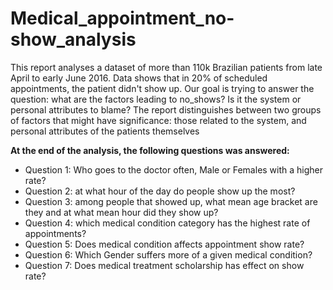 # Medical_appointment_no-show_analysis
This report analyses a dataset of more than 110k Brazilian patients from late April to early June 2016. Data shows that in 20% of scheduled appointments, the patient didn't show up. Our goal is trying to answer the question: what are the factors leading to no_shows? Is it the system or personal attributes to blame?
The report distinguishes between two groups of factors that might have significance: those related to the system, and personal attributes of the patients themselves

**At the end of the analysis, the following questions was answered:**
- Question 1: Who goes to the doctor often, Male or Females with a higher rate?
- Question 2: at what hour of the day do people show up the most?
- Question 3: among people that showed up, what mean age bracket are they and at what mean hour did they show up?
- Question 4: which medical condition category has the highest rate of appointments?
- Question 5: Does medical condition affects appointment show rate?
- Question 6: Which Gender suffers more of a given medical condition? 
- Question 7: Does medical treatment scholarship has effect on show rate?
